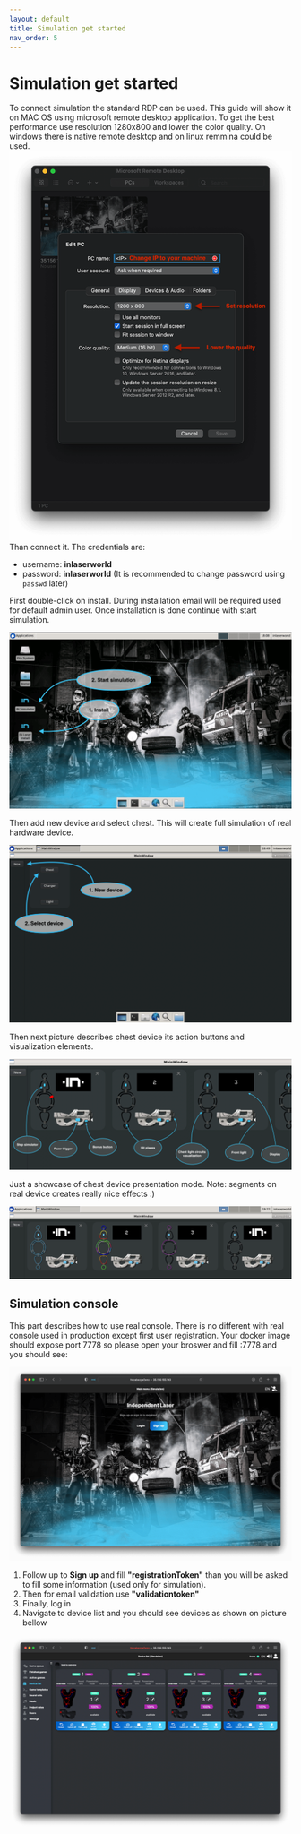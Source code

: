 ```yaml
---
layout: default
title: Simulation get started
nav_order: 5
---
```


# Simulation get started

To connect simulation the standard RDP can be used. This guide will show it on MAC OS using 
microsoft remote desktop application. To get the best performance use resolution 1280x800 and lower the color
quality. On windows there is native remote desktop and on linux remmina could be used.
![rdp_config](../../assets/images/RDP_base.png "RDP setup")
Than connect it. The credentials are:
- username: **inlaserworld**
- password: **inlaserworld** (It is recommended to change password using ```passwd``` later)

First double-click on install. During installation email will be required used for default admin user.
Once installation is done continue with start simulation.

![simulation_main](../../assets/images/SIM_rdp_main.png "Simulation main")

Then add new device and select chest. This will create full simulation of real hardware device.

![simulation_add_chest](../../assets/images/SIM_add_chest.png "Add simulation chest")

Then next picture describes chest device its action buttons and visualization elements.

![simulation_chest_description](../../assets/images/SIM_chest_description.png "Chest description")

Just a showcase of chest device presentation mode. Note: segments on real device creates really nice
effects :) 

![chest_presentation](../../assets/images/SIM_chest_presentation.png "Chest presentation")

## Simulation console
This part describes how to use real console. There is no different with real console used in production
except first user registration. Your docker image should expose port 7778 so please open your broswer
and fill <IP Adress>:7778 and you should see:

![console_login](../../assets/images/CON_login.png "Console login")

1. Follow up to **Sign up** and fill **"registrationToken"** than you will be asked to fill some 
information (used only for simulation).
2. Then for email validation use **"validationtoken"**
3. Finally, log in
4. Navigate to device list and you should see devices as shown on picture bellow

![console_device_list](../../assets/images/CON_device_list.png "Console device list")


